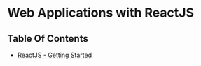 # Web Applications with ReactJS

## Table Of Contents
- [ReactJS - Getting Started](https://github.com/nyangweso-rodgers/Web-Applications-with-ReactJS/tree/main/ReactJS-Getting-Started)